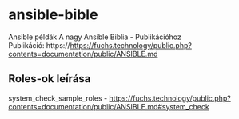 # ansible-bible
Ansible példák A nagy Ansible Biblia - Publikációhoz  
Publikáció: https://https://fuchs.technology/public.php?contents=documentation/public/ANSIBLE.md 
## Roles-ok leírása
system_check_sample_roles - https://fuchs.technology/public.php?contents=documentation/public/ANSIBLE.md#system_check
